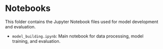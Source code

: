 # Notebooks

This folder contains the Jupyter Notebook files used for model development and evaluation.

- `model_building.ipynb`: Main notebook for data processing, model training, and evaluation.
